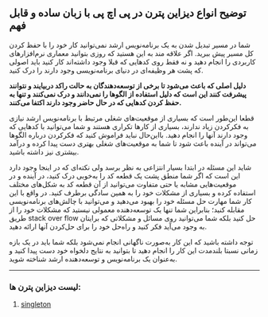  ## توضیح انواع دیزاین پترن در پی اچ پی با زبان ساده و قابل فهم

 شما در مسیر تبدیل شدن به یک برنامه‌نویس ارشد نمی‌توانید کار خود را با حفظ کردن کل مسیر پیش ببرید. اگر علاقه مند به این هستید که روزی بتوانید معماری نرم‌افزارهای کاربردی را انجام دهید و نه فقط روی کدهایی که قبلا وجود داشته‌اند کار کنید باید اصولی که پشت هر وظیفه‌ای در دنیای برنامه‌نویسی وجود دارند را درک کنید.<br>

  **دلیل اصلی که باعث می‌شود تا برخی از توسعه‌دهندگان به حالت راکد دربیایند و نتوانند پیشرفت کنند این است که دلیل استفاده از الگوها را نمی‌دانند و درک نمی‌کنند و تنها به حفظ کردن کدهایی که در حال حاضر وجود دارند اکتفا می‌کنند.** <br>

  قطعا این‌طور است که بسیاری از موقعیت‌های شغلی مرتبط با برنامه‌نویس ارشد نیازی به فکرکردن زیاد ندارند، بسیاری از کارها تکراری هستند و شما می‌توانید با کدهایی که وجود دارند آنها را انجام دهید. بااین‌حال نباید فراموش کنید که فکرکردن درباره الگوها می‌تواند در آینده باعث شود تا شما به موقعیت‌های شغلی بهتری دست پیدا کرده و درآمد بیشتری نیز داشته باشید.

 

شاید این مسئله در ابتدا بسیار انتزاعی به نظر برسد ولی نکته‌ای که در اینجا وجود دارد این است که اگر شما منطق پشت یک قطعه کد را به‌خوبی درک کنید، در آینده و در موقعیت‌هایی مشابه یا حتی متفاوت می‌توانید از آن قطعه کد به شکل‌های مختلف استفاده کرده و بسیاری از مشکلات خود را به همین سادگی برطرف کنید. در واقع با این کار شما مهارت حل مسئله خود را بهبود می‌دهید و می‌توانید با چالش‌های برنامه‌نویسی مقابله کنید؛ بنابراین شما تنها یک توسعه‌دهنده معمولی نیستید که مشکلات خود را از طریق stack over flow حل کنید بلکه شما می‌توانید روی مسائل و مشکلاتی که برایتان به وجود می‌آید فکر کنید و راه‌حل خود را برای حل‌کردن آنها ارائه دهید.

 

توجه داشته باشید که این کار به‌صورت ناگهانی انجام نمی‌شود بلکه شما باید در یک بازه زمانی نسبتا بلندمدت این کار را انجام دهید تا بتوانید به نتایج دلخواه خود دست پیدا کنید و به‌عنوان یک برنامه‌نویس و توسعه‌دهنده ارشد شناخته شوید.

---
### لیست دیزاین پترن ها:
1. [singleton](patterns/Singleton.md)

